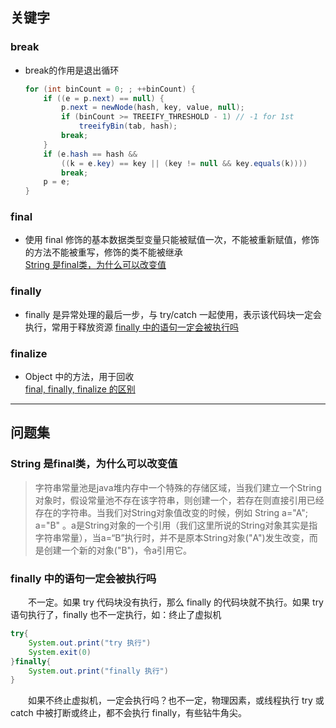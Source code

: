 ## 关键字

### break
- break的作用是退出循环
    ```java
    for (int binCount = 0; ; ++binCount) {
        if ((e = p.next) == null) {
            p.next = newNode(hash, key, value, null);
            if (binCount >= TREEIFY_THRESHOLD - 1) // -1 for 1st
                treeifyBin(tab, hash);
            break;
        }
        if (e.hash == hash &&
            ((k = e.key) == key || (key != null && key.equals(k))))
            break;
        p = e;
    }
    ```

### final
- 使用 final 修饰的基本数据类型变量只能被赋值一次，不能被重新赋值，修饰的方法不能被重写，修饰的类不能被继承  
[String 是final类，为什么可以改变值](#String-是final类，为什么可以改变值)


### finally
- finally 是异常处理的最后一步，与 try/catch 一起使用，表示该代码块一定会执行，常用于释放资源
[finally 中的语句一定会被执行吗]()

### finalize
- Object 中的方法，用于回收  
[final, finally, finalize 的区别](https://www.cnblogs.com/ktao/p/8586966.html)


***
## 问题集

### String 是final类，为什么可以改变值
>字符串常量池是java堆内存中一个特殊的存储区域，当我们建立一个String对象时，假设常量池不存在该字符串，则创建一个，若存在则直接引用已经存在的字符串。当我们对String对象值改变的时候，例如 String a="A"; a="B" 。a是String对象的一个引用（我们这里所说的String对象其实是指字符串常量），当a=“B”执行时，并不是原本String对象("A")发生改变，而是创建一个新的对象("B")，令a引用它。  
  
  
### finally 中的语句一定会被执行吗
&emsp;&emsp;不一定。如果 try 代码块没有执行，那么 finally 的代码块就不执行。如果 try 语句执行了，finally 也不一定执行，如：终止了虚拟机
```java
try{
    System.out.print("try 执行")
    System.exit(0)
}finally{
    System.out.print("finally 执行")
}
```
&emsp;&emsp;如果不终止虚拟机，一定会执行吗？也不一定，物理因素，或线程执行 try 或 catch 中被打断或终止，都不会执行 finally，有些钻牛角尖。